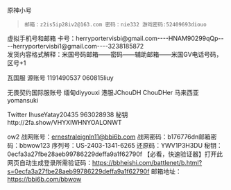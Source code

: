 原神小号
> `邮箱：z2is5ip28iv2@163.com 密码：nie332 游戏密码:52409693diouo`

虚拟手机号和邮箱
卡号：herryportervisbi@gmail\.com----HNAM90299qQp----herryportervisbi1@gmail\.com----3238185872  
发货内容格式解释：米国号码邮箱——密码——辅助邮箱——米国GV电话号码，区号+1

瓦国服 源账号 1191490537 060815liuy

无畏契约国际服账号
缅甸diyyouxi
港服JChouDH ChouDHer
马来西亚 yomansuki

Twitter IhuseYatay20435 963028938 秘钥http://2fa.show/VHYXIWHNYOALONWT

ow2
战网账号：ernestraleignln11@bbi6b.com 战网密码：b176776dn邮箱密码：bbwow123 序列号：US-2403-1341-6265 还原码：YWV1P3H3DU 秘钥：0ecfa3a27fbe28aeb99786229deffa9a1f62790f 
【必看，快速验证器】打开此网页自动生成登录所需验证码：https://bbheishi.com/battlenet/b.html?s=0ecfa3a27fbe28aeb99786229deffa9a1f62790f
邮箱地址：https://bbi6b.com/bbwow